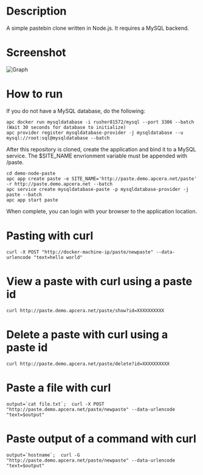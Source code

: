 # Description 
A simple pastebin clone written in Node.js. It requires a MySQL backend. 

# Screenshot

![Graph](http://i.imgur.com/ozPHWxP.png)

# How to run 

If you do not have a MySQL database, do the following:
```
apc docker run mysqldatabase -i rusher81572/mysql --port 3306 --batch
(Wait 30 seconds for database to initialize)
apc provider register mysqldatabase-provider -j mysqldatabase --u mysql://root:sql@mysqldatabase --batch
```
After this repository is cloned, create the application and bind it to a MySQL service. 
The $SITE_NAME envrionment variable must be appended with /paste.
```
cd demo-node-paste
apc app create paste -e SITE_NAME='http://paste.demo.apcera.net/paste' -r http://paste.demo.apcera.net --batch
apc service create mysqldatabase-paste -p mysqldatabase-provider -j paste --batch
apc app start paste
```
When complete, you can login with your browser to the application location.

# Pasting with curl 
```
curl -X POST "http://docker-machine-ip/paste/newpaste" --data-urlencode "text=hello world"
```

# View a paste with curl using a paste id
```
curl http://paste.demo.apcera.net/paste/show?id=XXXXXXXXXX
```
# Delete a paste with curl using a paste id
```
curl http://paste.demo.apcera.net/paste/delete?id=XXXXXXXXXX
```

# Paste a file with curl 
```
output=`cat file.txt`;  curl -X POST "http://paste.demo.apcera.net/paste/newpaste" --data-urlencode "text=$output"
```

# Paste output of a command with curl 
```
output=`hostname`;  curl -G "http://paste.demo.apcera.net/paste/newpaste" --data-urlencode "text=$output"
```


